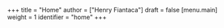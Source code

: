 +++
title = "Home"
author = ["Henry Fiantaca"]
draft = false
[menu.main]
  weight = 1
  identifier = "home"
+++
